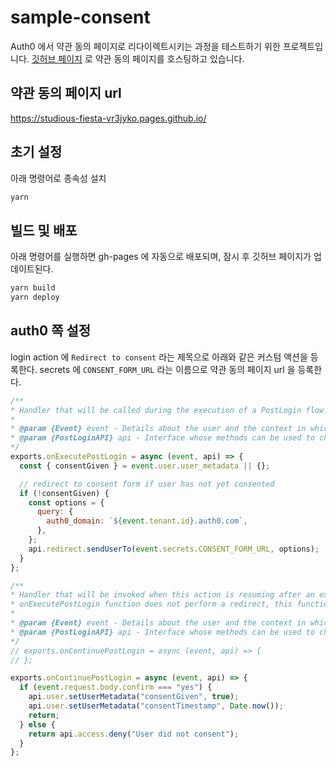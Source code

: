 # sample-consent
Auth0 에서 약관 동의 페이지로 리다이렉트시키는 과정을 테스트하기 위한 프로젝트입니다.
[깃허브 페이지](https://studious-fiesta-vr3jyko.pages.github.io/) 로 약관 동의 페이지를 호스팅하고 있습니다. 

## 약관 동의 페이지 url
https://studious-fiesta-vr3jyko.pages.github.io/

## 초기 설정
아래 명령어로 종속성 설치
```bash
yarn
```

## 빌드 및 배포
아래 명령어를 실행하면 gh-pages 에 자동으로 배포되며, 잠시 후 깃허브 페이지가 업데이트된다.
```bash
yarn build
yarn deploy
```


## auth0 쪽 설정
login action 에 `Redirect to consent` 라는 제목으로 아래와 같은 커스텀 액션을 등록한다.
secrets 에 `CONSENT_FORM_URL` 라는 이름으로 약관 동의 페이지 url 을 등록한다.
```javascript
/**
* Handler that will be called during the execution of a PostLogin flow.
*
* @param {Event} event - Details about the user and the context in which they are logging in.
* @param {PostLoginAPI} api - Interface whose methods can be used to change the behavior of the login.
*/
exports.onExecutePostLogin = async (event, api) => {
  const { consentGiven } = event.user.user_metadata || {};

  // redirect to consent form if user has not yet consented
  if (!consentGiven) {
    const options = {
      query: {
        auth0_domain: `${event.tenant.id}.auth0.com`,
      },
    };
    api.redirect.sendUserTo(event.secrets.CONSENT_FORM_URL, options);
  }
};

/**
* Handler that will be invoked when this action is resuming after an external redirect. If your
* onExecutePostLogin function does not perform a redirect, this function can be safely ignored.
*
* @param {Event} event - Details about the user and the context in which they are logging in.
* @param {PostLoginAPI} api - Interface whose methods can be used to change the behavior of the login.
*/
// exports.onContinuePostLogin = async (event, api) => {
// };

exports.onContinuePostLogin = async (event, api) => {
  if (event.request.body.confirm === "yes") {
    api.user.setUserMetadata("consentGiven", true);
    api.user.setUserMetadata("consentTimestamp", Date.now());
    return;
  } else {
    return api.access.deny("User did not consent");
  }
};
```
